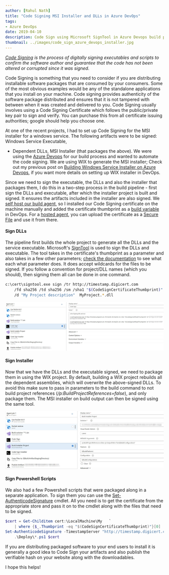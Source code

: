 ```yaml
---
author: [Rahul Nath]
title: "Code Signing MSI Installer and DLLs in Azure DevOps"
tags: 
- Azure DevOps
date: 2019-04-10
description: Code Sign using Microsoft SignTool in Azure Devops build pipeline.
thumbnail: ../images/code_sign_azure_devops_installer.jpg
---
```


*[Code Signing](https://en.wikipedia.org/wiki/Code_signing) is the process of digitally signing executables and scripts to confirm the software author and guarantee that the code has not been altered or corrupted since it was signed.*

Code Signing is something that you need to consider if you are distributing installable software packages that are consumed by your consumers. Some of the most obvious examples would be any of the standalone applications that you install on your machine. Code signing provides authenticity of the software package distributed and ensures that it is not tampered with between when it was created and delivered to you. Code Signing usually involves using a Code Signing Certificate which follows the public/private key pair to sign and verify. You can purchase this from all certificate issuing authorities; google should help you choose one. 

At one of the recent projects, I had to set up Code Signing for the MSI installer for a windows service. The following artifacts were to be signed: Windows Service Executable, 
- Dependent DLLs, MSI Installer (that packages the above). We were using the [Azure Devops](https://azure.microsoft.com/en-au/services/devops/) for our build process and wanted to automate the code signing. We are using WIX to generate the MSI installer; Check out my previous post on [Building Windows Service Installer on Azure Devops](https://www.rahulpnath.com/blog/building-windows-service-installer-on-azure-devops/), if you want more details on setting up WIX installer in DevOps. 

Since we need to sign the executable, the DLLs and also the installer that packages them, I do this in a two-step process in the build pipeline - first sign the DLLs and executable, after which the installer project is built and signed. It ensures the artifacts included in the installer are also signed. We [self host our build agent](https://docs.microsoft.com/en-us/azure/devops/pipelines/agents/agents?view=azure-devops#install), so I installed our Code Signing certificate on the machine manually and added the certificate thumbprint as a [build variable](https://docs.microsoft.com/en-us/azure/devops/pipelines/process/variables?view=azure-devops&tabs=designer%2Cbatch) in DevOps. For a [hosted agent](https://docs.microsoft.com/en-us/azure/devops/pipelines/agents/hosted?view=azure-devops&tabs=yaml), you can upload the certificate as a [Secure File](https://docs.microsoft.com/en-us/azure/devops/pipelines/library/secure-files?view=azure-devops) and use it from there.

#### Sign DLLs
The pipeline first builds the whole project to generate all the DLLs and the service executable. Microsoft's [SignTool](https://docs.microsoft.com/en-us/windows/desktop/seccrypto/signtool) is used to sign the DLLs and executable. The tool takes in the certificate's thumbprint as a parameter and also takes in a few other parameters; [check the documentation](https://docs.microsoft.com/en-us/windows/desktop/seccrypto/signtool) to see what each what parameter does. It does accept wildcards for the files to be signed. If you follow a convention for project/DLL names (which you should), then signing them all can be done in one command.

``` bash
c:\cert\signtool.exe sign /tr http://timestamp.digicert.com 
    /fd sha256 /td sha256 /sm /sha1 "$(CodeSignCertificateThumbprint)" 
    /d "My Project description"  MyProject.*.dll
```

![Code Signing Azure DevOps](../images/code_sign_azure_devops.jpg)

#### Sign Installer

Now that we have the DLLs and the executable signed, we need to package them in using the WIX project. By default, building a WIX project rebuilds all the dependent assemblies, which will overwrite the above-signed DLLs. To avoid this make sure to pass in parameters to the build command to not build project references (*/p:BuildProjectReferences=false*), and only package them. The MSI installer on build output can then be signed using the same tool.

![Code Signing Azure DevOps](../images/code_sign_azure_devops_installer.jpg)

#### Sign Powershell Scripts

We also had a few Powershell scripts that were packaged along in a separate application. To sign them you can use the [Set-AuthenticodeSignature](https://docs.microsoft.com/en-us/powershell/module/microsoft.powershell.security/set-authenticodesignature?view=powershell-6) cmdlet. All you need is to get the certificate from the appropriate store and pass it on to the cmdlet along with the files that need to be signed.

``` powershell
$cert = Get-Childitem cert:\LocalMachine\My   `
    | where {$_.Thumbprint -eq "$(CodeSignCertificateThumbprint)"}[0]
Set-AuthenticodeSignature -TimestampServer "http://timestamp.digicert.com" `
    .\Deploy\*.ps1 $cert 
```

If you are distributing packaged software to your end users to install it is generally a good idea to Code Sign your artifacts and also publish the verifiable hash on your website along with the downloadables. 

I hope this helps!